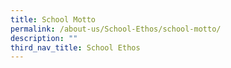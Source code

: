 ```yaml
---
title: School Motto
permalink: /about-us/School-Ethos/school-motto/
description: ""
third_nav_title: School Ethos
---
```

